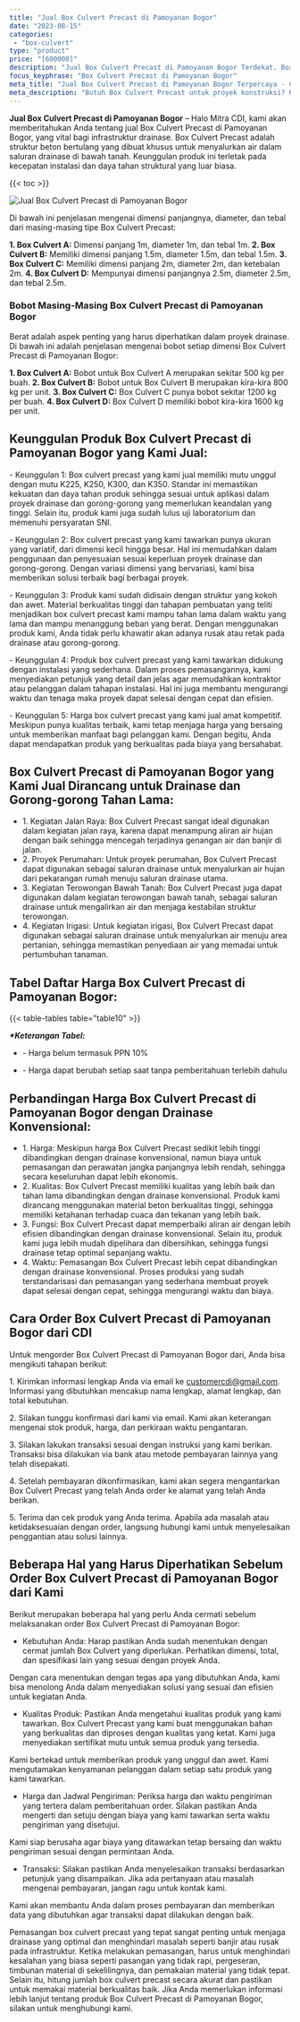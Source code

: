 ```yaml
---
title: "Jual Box Culvert Precast di Pamoyanan Bogor"
date: "2023-08-15"
categories:
 - "box-culvert"
type: "product"
price: "[600000]"
description: "Jual Box Culvert Precast di Pamoyanan Bogor Terdekat. Box Culvert Precast ini merupakan pilihan prima dalam proyek pembangunan sebagai saluran drainase yang handal dan tahan lama. Hubungi kami untuk konsultasi mendalam."
focus_keyphrase: "Box Culvert Precast di Pamoyanan Bogor"
meta_title: "Jual Box Culvert Precast di Pamoyanan Bogor Terpercaya - CDI"
meta_description: "Butuh Box Culvert Precast untuk proyek konstruksi? Kami adalah solusi tepat dengan solusi terbaik. Dapatkan informasi sekarang."
---
```


**Jual Box Culvert Precast di Pamoyanan Bogor** – Halo Mitra CDI, kami akan memberitahukan Anda tentang jual Box Culvert Precast di Pamoyanan Bogor, yang vital bagi infrastruktur drainase. Box Culvert Precast adalah struktur beton bertulang yang dibuat khusus untuk menyalurkan air dalam saluran drainase di bawah tanah. Keunggulan produk ini terletak pada kecepatan instalasi dan daya tahan struktural yang luar biasa.

{{< toc >}}

![Jual Box Culvert Precast di Pamoyanan Bogor](/images/box-culvert/box-culvert-14.jpg)

Di bawah ini penjelasan mengenai dimensi panjangnya, diameter, dan tebal dari masing-masing tipe Box Culvert Precast:

**1\. Box Culvert A:** Dimensi panjang 1m, diameter 1m, dan tebal 1m.
**2\. Box Culvert B:** Memiliki dimensi panjang 1.5m, diameter 1.5m, dan tebal 1.5m.
**3\. Box Culvert C:** Memiliki dimensi panjang 2m, diameter 2m, dan ketebalan 2m.
**4\. Box Culvert D:** Mempunyai dimensi panjangnya 2.5m, diameter 2.5m, dan tebal 2.5m.

### Bobot Masing-Masing Box Culvert Precast di Pamoyanan Bogor

Berat adalah aspek penting yang harus diperhatikan dalam proyek drainase. Di bawah ini adalah penjelasan mengenai bobot setiap dimensi Box Culvert Precast di Pamoyanan Bogor:

**1\. Box Culvert A:** Bobot untuk Box Culvert A merupakan sekitar 500 kg per buah.
**2\. Box Culvert B:** Bobot untuk Box Culvert B merupakan kira-kira 800 kg per unit.
**3\. Box Culvert C:** Box Culvert C punya bobot sekitar 1200 kg per buah.
**4\. Box Culvert D:** Box Culvert D memiliki bobot kira-kira 1600 kg per unit.

## Keunggulan Produk Box Culvert Precast di Pamoyanan Bogor yang Kami Jual:

\- Keunggulan 1: Box culvert precast yang kami jual memiliki mutu unggul dengan mutu K225, K250, K300, dan K350. Standar ini memastikan kekuatan dan daya tahan produk sehingga sesuai untuk aplikasi dalam proyek drainase dan gorong-gorong yang memerlukan keandalan yang tinggi. Selain itu, produk kami juga sudah lulus uji laboratorium dan memenuhi persyaratan SNI.

\- Keunggulan 2: Box culvert precast yang kami tawarkan punya ukuran yang variatif, dari dimensi kecil hingga besar. Hal ini memudahkan dalam penggunaan dan penyesuaian sesuai keperluan proyek drainase dan gorong-gorong. Dengan variasi dimensi yang bervariasi, kami bisa memberikan solusi terbaik bagi berbagai proyek.

\- Keunggulan 3: Produk kami sudah didisain dengan struktur yang kokoh dan awet. Material berkualitas tinggi dan tahapan pembuatan yang teliti menjadikan box culvert precast kami mampu tahan lama dalam waktu yang lama dan mampu menanggung beban yang berat. Dengan menggunakan produk kami, Anda tidak perlu khawatir akan adanya rusak atau retak pada drainase atau gorong-gorong.

\- Keunggulan 4: Produk box culvert precast yang kami tawarkan didukung dengan instalasi yang sederhana. Dalam proses pemasangannya, kami menyediakan petunjuk yang detail dan jelas agar memudahkan kontraktor atau pelanggan dalam tahapan instalasi. Hal ini juga membantu mengurangi waktu dan tenaga maka proyek dapat selesai dengan cepat dan efisien.

\- Keunggulan 5: Harga box culvert precast yang kami jual amat kompetitif. Meskipun punya kualitas terbaik, kami tetap menjaga harga yang bersaing untuk memberikan manfaat bagi pelanggan kami. Dengan begitu, Anda dapat mendapatkan produk yang berkualitas pada biaya yang bersahabat.

## Box Culvert Precast di Pamoyanan Bogor yang Kami Jual Dirancang untuk Drainase dan Gorong-gorong Tahan Lama:

*   1\. Kegiatan Jalan Raya: Box Culvert Precast sangat ideal digunakan dalam kegiatan jalan raya, karena dapat menampung aliran air hujan dengan baik sehingga mencegah terjadinya genangan air dan banjir di jalan.
*   2\. Proyek Perumahan: Untuk proyek perumahan, Box Culvert Precast dapat digunakan sebagai saluran drainase untuk menyalurkan air hujan dari pekarangan rumah menuju saluran drainase utama.
*   3\. Kegiatan Terowongan Bawah Tanah: Box Culvert Precast juga dapat digunakan dalam kegiatan terowongan bawah tanah, sebagai saluran drainase untuk mengalirkan air dan menjaga kestabilan struktur terowongan.
*   4\. Kegiatan Irigasi: Untuk kegiatan irigasi, Box Culvert Precast dapat digunakan sebagai saluran drainase untuk menyalurkan air menuju area pertanian, sehingga memastikan penyediaan air yang memadai untuk pertumbuhan tanaman.

## Tabel Daftar Harga Box Culvert Precast di Pamoyanan Bogor:

{{< table-tables table="table10" >}}

**_\*Keterangan Tabel:_**

*   \- Harga belum termasuk PPN 10%

*   \- Harga dapat berubah setiap saat tanpa pemberitahuan terlebih dahulu

## Perbandingan Harga Box Culvert Precast di Pamoyanan Bogor dengan Drainase Konvensional:

*   1\. Harga: Meskipun harga Box Culvert Precast sedikit lebih tinggi dibandingkan dengan drainase konvensional, namun biaya untuk pemasangan dan perawatan jangka panjangnya lebih rendah, sehingga secara keseluruhan dapat lebih ekonomis.
*   2\. Kualitas: Box Culvert Precast memiliki kualitas yang lebih baik dan tahan lama dibandingkan dengan drainase konvensional. Produk kami dirancang menggunakan material beton berkualitas tinggi, sehingga memiliki ketahanan terhadap cuaca dan tekanan yang lebih baik.
*   3\. Fungsi: Box Culvert Precast dapat memperbaiki aliran air dengan lebih efisien dibandingkan dengan drainase konvensional. Selain itu, produk kami juga lebih mudah dipelihara dan dibersihkan, sehingga fungsi drainase tetap optimal sepanjang waktu.
*   4\. Waktu: Pemasangan Box Culvert Precast lebih cepat dibandingkan dengan drainase konvensional. Proses produksi yang sudah terstandarisasi dan pemasangan yang sederhana membuat proyek dapat selesai dengan cepat, sehingga mengurangi waktu dan biaya.

## Cara Order Box Culvert Precast di Pamoyanan Bogor dari CDI

Untuk mengorder Box Culvert Precast di Pamoyanan Bogor dari, Anda bisa mengikuti tahapan berikut:

1\.  Kirimkan informasi lengkap Anda via email ke customercdi@gmail.com. Informasi yang dibutuhkan mencakup nama lengkap, alamat lengkap, dan total kebutuhan.

2\.  Silakan tunggu konfirmasi dari kami via email. Kami akan keterangan mengenai stok produk, harga, dan perkiraan waktu pengantaran.

3\.  Silakan lakukan transaksi sesuai dengan instruksi yang kami berikan. Transaksi bisa dilakukan via bank atau metode pembayaran lainnya yang telah disepakati.

4\.  Setelah pembayaran dikonfirmasikan, kami akan segera mengantarkan Box Culvert Precast yang telah Anda order ke alamat yang telah Anda berikan.

5\.  Terima dan cek produk yang Anda terima. Apabila ada masalah atau ketidaksesuaian dengan order, langsung hubungi kami untuk menyelesaikan penggantian atau solusi lainnya.

## Beberapa Hal yang Harus Diperhatikan Sebelum Order Box Culvert Precast di Pamoyanan Bogor dari Kami

Berikut merupakan beberapa hal yang perlu Anda cermati sebelum melaksanakan order Box Culvert Precast di Pamoyanan Bogor:

*   Kebutuhan Anda: Harap pastikan Anda sudah menentukan dengan cermat jumlah Box Culvert yang diperlukan. Perhatikan dimensi, total, dan spesifikasi lain yang sesuai dengan proyek Anda.

Dengan cara menentukan dengan tegas apa yang dibutuhkan Anda, kami bisa menolong Anda dalam menyediakan solusi yang sesuai dan efisien untuk kegiatan Anda.
*   Kualitas Produk: Pastikan Anda mengetahui kualitas produk yang kami tawarkan. Box Culvert Precast yang kami buat menggunakan bahan yang berkualitas dan diproses dengan kualitas yang ketat. Kami juga menyediakan sertifikat mutu untuk semua produk yang tersedia.

Kami bertekad untuk memberikan produk yang unggul dan awet. Kami mengutamakan kenyamanan pelanggan dalam setiap satu produk yang kami tawarkan.
*   Harga dan Jadwal Pengiriman: Periksa harga dan waktu pengiriman yang tertera dalam pemberitahuan order. Silakan pastikan Anda mengerti dan setuju dengan biaya yang kami tawarkan serta waktu pengiriman yang disetujui.

Kami siap berusaha agar biaya yang ditawarkan tetap bersaing dan waktu pengiriman sesuai dengan permintaan Anda.
*   Transaksi: Silakan pastikan Anda menyelesaikan transaksi berdasarkan petunjuk yang disampaikan. Jika ada pertanyaan atau masalah mengenai pembayaran, jangan ragu untuk kontak kami.

Kami akan membantu Anda dalam proses pembayaran dan memberikan data yang dibutuhkan agar transaksi dapat dilakukan dengan baik.

Pemasangan box culvert precast yang tepat sangat penting untuk menjaga drainase yang optimal dan menghindari masalah seperti banjir atau rusak pada infrastruktur. Ketika melakukan pemasangan, harus untuk menghindari kesalahan yang biasa seperti pasangan yang tidak rapi, pergeseran, timbunan material di sekelilingnya, dan pemakaian material yang tidak tepat. Selain itu, hitung jumlah box culvert precast secara akurat dan pastikan untuk memakai material berkualitas baik. Jika Anda memerlukan informasi lebih lanjut tentang produk Box Culvert Precast di Pamoyanan Bogor, silakan untuk menghubungi kami.